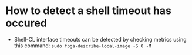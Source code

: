 
# How to detect a shell timeout has occured

* Shell-CL interface timeouts can be detected by checking metrics using this command:  `sudo fpga-describe-local-image -S 0 -M`
